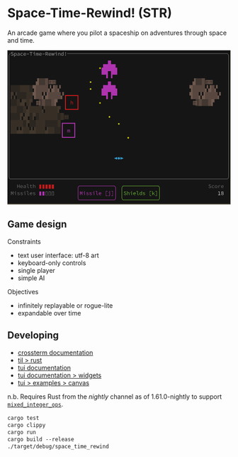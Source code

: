 # Space-Time-Rewind! (STR)

An arcade game where you pilot a spaceship on adventures through space and time.

![screenshot](./screenshot.png)

## Game design

Constraints

* text user interface: utf-8 art
* keyboard-only controls
* single player
* simple AI

Objectives

* infinitely replayable or rogue-lite
* expandable over time

## Developing

* [crossterm documentation](https://docs.rs/crossterm/latest/crossterm/)
* [til > rust](https://github.com/andornaut/til/blob/master/docs/rust.md)
* [tui documentation](https://docs.rs/tui/latest/tui/)
* [tui documentation > widgets](https://docs.rs/tui/latest/tui/widgets/index.html)
* [tui > examples > canvas](https://github.com/fdehau/tui-rs/blob/master/examples/canvas.rs)

n.b. Requires Rust from the *nightly* channel as of 1.61.0-nightly to support
[`mixed_integer_ops`](https://doc.rust-lang.org/nightly/unstable-book/library-features/mixed-integer-ops.html#mixed_integer_ops).

```
cargo test
cargo clippy
cargo run
cargo build --release
./target/debug/space_time_rewind
```
